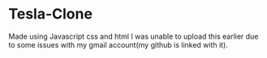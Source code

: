 # Tesla-Clone
Made using Javascript css and html
I was unable to upload this earlier due to some issues with my gmail account(my github is linked with it).
